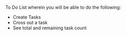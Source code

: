 To Do List wherein you will be able to do the following:
- Create Tasks
- Cross out a task
- See total and remaining task count
